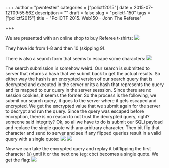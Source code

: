 +++
author = "pwntester"
categories = ["polictf2015"]
date = 2015-07-12T09:55:56Z
description = ""
draft = false
slug = "polictf-150"
tags = ["polictf2015"]
title = "PoliCTF 2015. Web150 - John The Referee"

+++

We are presented with an online shop to buy Referee t-shirts:
![](/images/2015/07/ref1.png)

They have ids from 1-8 and then 10 (skipping 9).

There is also a search form that seems to escape some characters:
![](/images/2015/07/Screen-Shot-2015-07-11-at-16-52-35.png)

The search submission is somehow weird. Our search is submitted to server that returns a hash that we submit back to get the actual results. So either way the hash is an encrypted version of our search query that is decrypted and executed in the server or its a hash that represents the query and its mapped to our query in the server sesssion. Since there are no session cookies, it seems the former. So the process is the following, we submit our search query, it goes to the server where it gets escaped and encrypted. We get the encrypted value that we submit again for the server to decrypt and run the query. Since the query was escaped before encryption, there is no reason to not trust the decrypted query, right? someone said integrity? Ok, so all we have to do is submit our SQLi payload and replace the single quote with any arbitrary character. Then bit flip that character and send to server and see if any flipped queries result in a valid query with a single quote:
![](/images/2015/07/ref3.png)
![](/images/2015/07/ref2-1.png)

Now we can take the encrypted query and replay it bitflipping the first character (`a`) until it or the next one (eg: cbc) becomes a single quote. We get the flag:
![](/images/2015/07/ref5.png)


